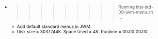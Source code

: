 * >>>>>>>>> Running inst-std-00-jwm-menu.sh ...
  * Add default standard menus in JWM.
  * Disk size = 3037744K. Space Used = 4K. Runtime = 00:00:00:00.
